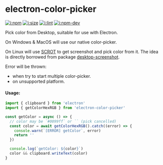 # electron-color-picker

[![i:npm]][l:npm]
[![i:size]][l:size]
[![i:lint]][l:lint]
[![i:npm-dev]][l:npm]

Pick color from Desktop, suitable for use with Electron.

On Windows & MacOS will use our native color-picker.

On Linux will use [SCROT][l:scrot] to get screenshot and pick color from it.
The idea is directly borrowed from package [desktop-screenshot][l:desktop-screenshot].

Error will be thrown:
- when try to start multiple color-picker.
- on unsupported platform.

#### Usage:

```js
import { clipboard } from 'electron'
import { getColorHexRGB } from 'electron-color-picker'

const getColor = async () => {
  // color may be `#0099ff` or `` (pick cancelled)
  const color = await getColorHexRGB().catch((error) => {
    console.warn(`[ERROR] getColor`, error)
    return ''
  })

  console.log(`getColor: ${color}`)
  color && clipboard.writeText(color)
}
```

[i:npm]: https://img.shields.io/npm/v/electron-color-picker.svg?colorB=blue
[i:npm-dev]: https://img.shields.io/npm/v/electron-color-picker/dev.svg
[l:npm]: https://www.npmjs.com/package/electron-color-picker
[i:size]: https://packagephobia.now.sh/badge?p=electron-color-picker
[l:size]: https://packagephobia.now.sh/result?p=electron-color-picker
[i:lint]: https://img.shields.io/badge/code_style-standard_ES6+-yellow.svg
[l:lint]: https://standardjs.com
[l:scrot]: https://en.wikipedia.org/wiki/Scrot
[l:desktop-screenshot]: https://www.npmjs.com/package/desktop-screenshot
